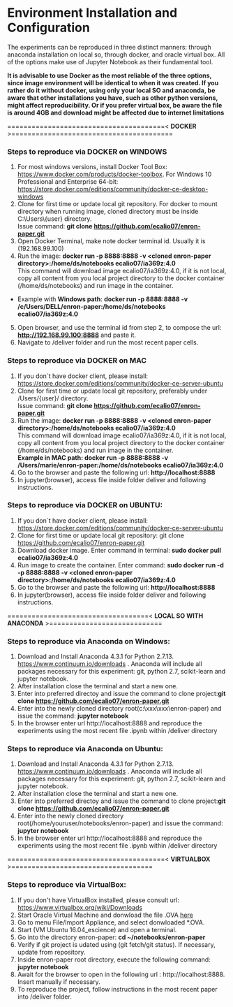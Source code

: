 # Environment Installation and Configuration

The experiments can be reproduced in three distinct manners: through anaconda installation on local so, through docker, and oracle virtual box. All of the options make use of Jupyter Notebook as their fundamental tool.

**It is advisable to use Docker as the most reliable of the three options, since image environment will be identical to when it was created. If you rather do it without docker, using only  your local SO and anaconda, be aware that other installations you have, such as other python versions, might affect reproducibility. Or if you prefer virtual box, be aware the file is around 4GB and download might  be affected due to internet limitations**

=======================================< **DOCKER** >======================================== 

### Steps to reproduce via DOCKER on WINDOWS
1. For most windows versions, install Docker Tool Box: https://www.docker.com/products/docker-toolbox. For Windows 10 Professional and Enterprise 64-bit: https://store.docker.com/editions/community/docker-ce-desktop-windows
2. Clone for first time or update local git repository. For docker to mount directory when running image, cloned directory must be inside C:\Users\\{user} directory.<br> Issue command: **git clone https://github.com/ecalio07/enron-paper.git**
3. Open Docker Terminal, make note docker terminal id. Usually it is (192.168.99.100)
4. Run the image: **docker run -p 8888:8888 -v \<cloned enron-paper directory>\:/home/ds/notebooks ecalio07/ia369z:4.0**<br>
This command will download image ecalio07/ia369z:4.0, if it is not local, copy all content from you local project directory to the docker container (/home/ds/notebooks) and run image in the container.<br> 
* Example with **Windows path**: **docker run -p 8888:8888 -v /c/Users/DELL/enron-paper:/home/ds/notebooks ecalio07/ia369z:4.0** 
5. Open browser, and use the terminal id from step 2, to compose the url: **http://192.168.99.100:8888** and paste it. 
6. Navigate to /deliver folder and run the most recent paper cells.

### Steps to reproduce via DOCKER on MAC
1. If you don´t have docker client, please install:
https://store.docker.com/editions/community/docker-ce-server-ubuntu
2. Clone for first time or update local git repository, preferably under /Users/{user}/ directory.<br> Issue command: **git clone https://github.com/ecalio07/enron-paper.git**
3. Run the image: **docker run -p 8888:8888 -v \<cloned enron-paper directory>\:/home/ds/notebooks ecalio07/ia369z:4.0**<br>
This command will download image ecalio07/ia369z:4.0, if it is not local, copy all content from you local project directory to the docker container (/home/ds/notebooks) and run image in the container.<br> 
**Example in MAC path: docker run -p 8888:8888 -v /Users/marie/enron-paper:/home/ds/notebooks ecalio07/ia369z:4.0**
4. Go to the browser and paste the following url: **http://localhost:8888**
5. In jupyter(browser), access file inside folder deliver and following instructions.

### Steps to reproduce via DOCKER on UBUNTU:
1. If you don´t have docker client, please install:
https://store.docker.com/editions/community/docker-ce-server-ubuntu
2. Clone for first time or update local git repository: git clone https://github.com/ecalio07/enron-paper.git
3. Download docker image. Enter command in terminal: **sudo docker pull ecalio07/ia369z:4.0**
4. Run image to create the container. Enter command: **sudo docker run -d -p 8888:8888 -v \<cloned enron-paper directory>\:/home/ds/notebooks ecalio07/ia369z:4.0**
5. Go to the browser and paste the following url: **http://localhost:8888**
6. In jupyter(browser), access file inside folder deliver and following instructions.


===================================< **LOCAL SO WITH ANACONDA** >============================ 

### Steps to reproduce via Anaconda on Windows:
1. Download and Install Anaconda 4.3.1 for Python 2.7.13. https://www.continuum.io/downloads . Anaconda will include all packages necessary for this experiment: git, python 2.7, scikit-learn and jupyter notebook.
2. After installation close the terminal and start a new one.
3. Enter into preferred directoy and issue the command to clone project:**git clone https://github.com/ecalio07/enron-paper.git**
4. Enter into the newly cloned directory root(c:\xxx\xxx\enron-paper) and issue the command: **jupyter notebook**
5. In the browser enter url http://localhost:8888 and reproduce the experiments using the most recent file .ipynb within /deliver directory

### Steps to reproduce via Anaconda on Ubuntu:
1. Download and Install Anaconda 4.3.1 for Python 2.7.13. https://www.continuum.io/downloads . Anaconda will include all packages necessary for this experiment: git, python 2.7, scikit-learn and jupyter notebook.
2. After installation close the terminal and start a new one.
3. Enter into preferred directoy and issue the command to clone project:**git clone https://github.com/ecalio07/enron-paper.git** 
4. Enter into the newly cloned directory root(/home/youruser/notebooks/enron-paper) and issue the command: **jupyter notebook** 
5. In the browser enter url http://localhost:8888 and reproduce the experiments using the most recent file .ipynb within /deliver directory

=======================================< **VIRTUALBOX** >===================================

### Steps to reproduce via VirtualBox:
1. If you don't have VirtualBox installed, please consult url:
https://www.virtualbox.org/wiki/Downloads
2. Start Oracle Virtual Machine and donwload the file .OVA [here](https://drive.google.com/file/d/0B4KJCoCOJkpGOEYwYWhPb18ySmM/view?usp=sharing)
3. Go to menu File/Import Appliance, and select donwloaded *.OVA.
4. Start  (VM Ubuntu 16.04_escience) and open a terminal.
5. Go into the directory enron-paper: **cd ~/notebooks/enron-paper**
6. Verify if git project is udated using (git fetch/git status). If necessary, update from repository.
7. Inside enron-paper root directory, execute the following command: **jupyter notebook**
8. Await for the browser to open in the following url : http://localhost:8888. Insert manually if necessary.
9. To reproduce the project, follow instructions in the most recent paper into /deliver folder.
 
